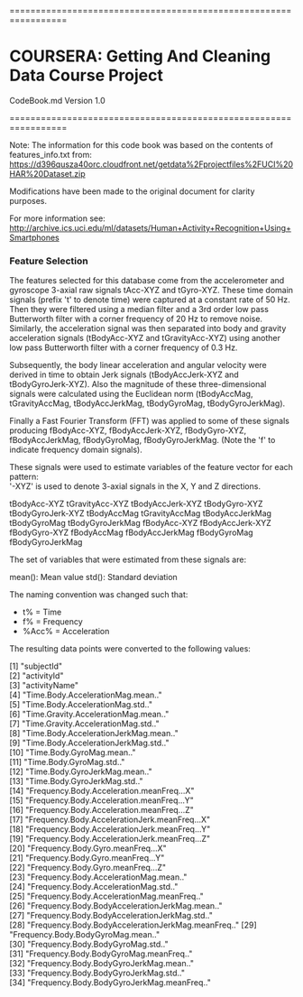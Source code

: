 =================================================================

# COURSERA: Getting And Cleaning Data Course Project
CodeBook.md
Version 1.0

=================================================================

Note: The information for this code book was based on the contents of features_info.txt from: https://d396qusza40orc.cloudfront.net/getdata%2Fprojectfiles%2FUCI%20HAR%20Dataset.zip

Modifications have been made to the original document for clarity purposes.

For more information see: http://archive.ics.uci.edu/ml/datasets/Human+Activity+Recognition+Using+Smartphones 

### Feature Selection

The features selected for this database come from the accelerometer and gyroscope 3-axial raw signals tAcc-XYZ and tGyro-XYZ. These time domain signals (prefix 't' to denote time) were captured at a constant rate of 50 Hz. Then they were filtered using a median filter and a 3rd order low pass Butterworth filter with a corner frequency of 20 Hz to remove noise. Similarly, the acceleration signal was then separated into body and gravity acceleration signals (tBodyAcc-XYZ and tGravityAcc-XYZ) using another low pass Butterworth filter with a corner frequency of 0.3 Hz. 

Subsequently, the body linear acceleration and angular velocity were derived in time to obtain Jerk signals (tBodyAccJerk-XYZ and tBodyGyroJerk-XYZ). Also the magnitude of these three-dimensional signals were calculated using the Euclidean norm (tBodyAccMag, tGravityAccMag, tBodyAccJerkMag, tBodyGyroMag, tBodyGyroJerkMag). 

Finally a Fast Fourier Transform (FFT) was applied to some of these signals producing fBodyAcc-XYZ, fBodyAccJerk-XYZ, fBodyGyro-XYZ, fBodyAccJerkMag, fBodyGyroMag, fBodyGyroJerkMag. (Note the 'f' to indicate frequency domain signals). 

These signals were used to estimate variables of the feature vector for each pattern:  
'-XYZ' is used to denote 3-axial signals in the X, Y and Z directions.

tBodyAcc-XYZ
tGravityAcc-XYZ
tBodyAccJerk-XYZ
tBodyGyro-XYZ
tBodyGyroJerk-XYZ
tBodyAccMag
tGravityAccMag
tBodyAccJerkMag
tBodyGyroMag
tBodyGyroJerkMag
fBodyAcc-XYZ
fBodyAccJerk-XYZ
fBodyGyro-XYZ
fBodyAccMag
fBodyAccJerkMag
fBodyGyroMag
fBodyGyroJerkMag

The set of variables that were estimated from these signals are: 

mean(): Mean value
std(): Standard deviation

The naming convention was changed such that:
- t% = Time
- f% = Frequency
- %Acc% = Acceleration

The resulting data points were converted to the following values:

 [1] "subjectId"                                        
 [2] "activityId"                                       
 [3] "activityName"                                     
 [4] "Time.Body.AccelerationMag.mean.."                 
 [5] "Time.Body.AccelerationMag.std.."                  
 [6] "Time.Gravity.AccelerationMag.mean.."              
 [7] "Time.Gravity.AccelerationMag.std.."               
 [8] "Time.Body.AccelerationJerkMag.mean.."             
 [9] "Time.Body.AccelerationJerkMag.std.."              
[10] "Time.Body.GyroMag.mean.."                         
[11] "Time.Body.GyroMag.std.."                          
[12] "Time.Body.GyroJerkMag.mean.."                     
[13] "Time.Body.GyroJerkMag.std.."                      
[14] "Frequency.Body.Acceleration.meanFreq...X"         
[15] "Frequency.Body.Acceleration.meanFreq...Y"         
[16] "Frequency.Body.Acceleration.meanFreq...Z"         
[17] "Frequency.Body.AccelerationJerk.meanFreq...X"     
[18] "Frequency.Body.AccelerationJerk.meanFreq...Y"     
[19] "Frequency.Body.AccelerationJerk.meanFreq...Z"     
[20] "Frequency.Body.Gyro.meanFreq...X"                 
[21] "Frequency.Body.Gyro.meanFreq...Y"                 
[22] "Frequency.Body.Gyro.meanFreq...Z"                 
[23] "Frequency.Body.AccelerationMag.mean.."            
[24] "Frequency.Body.AccelerationMag.std.."             
[25] "Frequency.Body.AccelerationMag.meanFreq.."        
[26] "Frequency.Body.BodyAccelerationJerkMag.mean.."    
[27] "Frequency.Body.BodyAccelerationJerkMag.std.."     
[28] "Frequency.Body.BodyAccelerationJerkMag.meanFreq.."
[29] "Frequency.Body.BodyGyroMag.mean.."                
[30] "Frequency.Body.BodyGyroMag.std.."                 
[31] "Frequency.Body.BodyGyroMag.meanFreq.."            
[32] "Frequency.Body.BodyGyroJerkMag.mean.."            
[33] "Frequency.Body.BodyGyroJerkMag.std.."             
[34] "Frequency.Body.BodyGyroJerkMag.meanFreq.." 